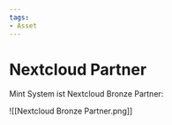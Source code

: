 ```yaml
---
tags:
- Asset
---
```

# Nextcloud Partner

Mint System ist Nextcloud Bronze Partner:

![[Nextcloud Bronze Partner.png]]